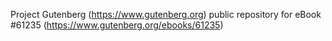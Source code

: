 Project Gutenberg (https://www.gutenberg.org) public repository for eBook #61235 (https://www.gutenberg.org/ebooks/61235)
